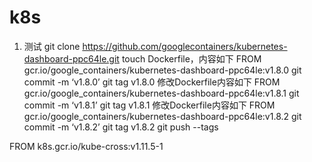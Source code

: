 # k8s
1. 测试
git clone https://github.com/googlecontainers/kubernetes-dashboard-ppc64le.git
touch Dockerfile，内容如下
FROM gcr.io/google_containers/kubernetes-dashboard-ppc64le:v1.8.0
git commit -m ‘v1.8.0’
git tag v1.8.0
修改Dockerfile内容如下
FROM gcr.io/google_containers/kubernetes-dashboard-ppc64le:v1.8.1
git commit -m ‘v1.8.1’
git tag v1.8.1
修改Dockerfile内容如下
FROM gcr.io/google_containers/kubernetes-dashboard-ppc64le:v1.8.2
git commit -m ‘v1.8.2’
git tag v1.8.2
git push --tags



FROM k8s.gcr.io/kube-cross:v1.11.5-1
